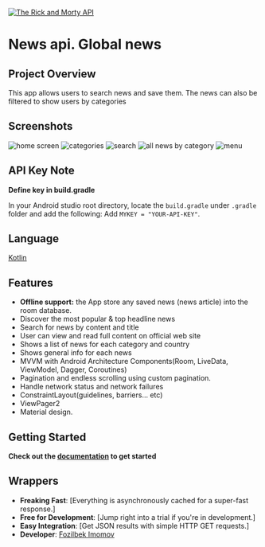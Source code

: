 [![The Rick and Morty API](https://newsapi.org/images/splash.png)](https://newsapi.org)

# News api. Global news

## Project Overview
This app allows users to search news and save them. The news can also be filtered to show users
by categories

## Screenshots
![home screen](https://github.com/FozilbekImomov/Newspaper/blob/master/image_2020-08-13_23-47-57.png)
![categories](https://github.com/FozilbekImomov/Newspaper/blob/master/Mask%20Group%2015.png)
![search](https://github.com/FozilbekImomov/Newspaper/blob/master/Mask%20Group%2016.png)
![all news by category](https://github.com/FozilbekImomov/Newspaper/blob/master/Mask%20Group%2017.png)
![menu](https://github.com/FozilbekImomov/Newspaper/blob/master/Mask%20Group%2018.png)



## API Key Note

**Define key in build.gradle**

In your Android studio root directory, locate the `build.gradle` under `.gradle` folder and add the following: 
Add `MYKEY = "YOUR-API-KEY"`.



## Language

[Kotlin](https://kotlinlang.org/)


## Features

*   **Offline support:** the App store any saved news (news article) into the room database.
*   Discover the most popular & top headline news
*   Search for news by content and title
*   User can view and read full content on official web site
*   Shows a list of news for each category and country
*   Shows general info for each news
*   MVVM with Android Architecture Components(Room, LiveData, ViewModel, Dagger, Coroutines)
*   Pagination and endless scrolling using custom pagination.
*   Handle network status and network failures
*   ConstraintLayout(guidelines, barriers... etc)
*   ViewPager2
*   Material design.

## Getting Started
**Check out the [documentation](https://newsapi.org/docs) to get started**

## Wrappers

- **Freaking Fast**:  [Everything is asynchronously cached for a super-fast response.]
- **Free for Development**: [Jump right into a trial if you're in development.]
- **Easy Integration**: [Get JSON results with simple HTTP GET requests.]
- **Developer**: [Fozilbek Imomov](fozilbekimomov@gmail.com) 


